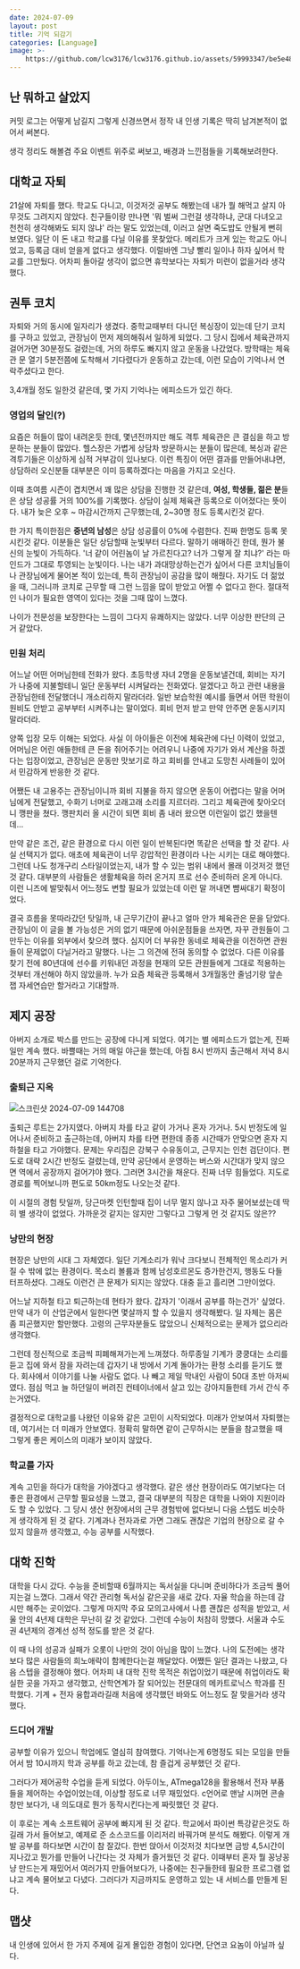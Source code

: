 ```yaml
---
date: 2024-07-09
layout: post
title: 기억 되감기
categories: [Language]
image: >-
    https://github.com/lcw3176/lcw3176.github.io/assets/59993347/be5e4815-4c43-4391-bdbf-b5cb0af17629
---
```


## 난 뭐하고 살았지

커밋 로그는 어떻게 남길지 그렇게 신경쓰면서 정작 내 인생 기록은 딱히 남겨본적이 없어서 써본다. 

생각 정리도 해볼겸 주요 이벤트 위주로 써보고, 배경과 느낀점들을 기록해보려한다.

## 대학교 자퇴

21살에 자퇴를 했다. 학교도 다니고, 이것저것 공부도 해봤는데 내가 뭘 해먹고 살지 아무것도 그려지지 않았다.
친구들이랑 만나면 '뭐 벌써 그런걸 생각하냐, 군대 다녀오고 천천히 생각해봐도 되지 않냐' 라는 말도 있었는데,
이러고 살면 죽도밥도 안될게 뻔히 보였다. 일단 이 돈 내고 학교를 다닐 이유를 못찾았다. 
메리트가 크게 있는 학교도 아니었고, 등록금 대비 얻을게 없다고 생각했다. 이럴바엔 그냥 빨리 일이나 하자 싶어서 학교를 그만뒀다. 어차피 돌아갈 생각이 없으면 휴학보다는 자퇴가 미련이 없을거라 생각했다.

## 권투 코치

자퇴와 거의 동시에 일자리가 생겼다. 
중학교때부터 다니던 복싱장이 있는데 단기 코치를 구하고 있었고, 관장님이 먼저 제의해줘서 일하게 되었다.
그 당시 집에서 체육관까지 걸어가면 30분정도 걸렸는데, 거의 하루도 빠지지 않고 운동을 나갔었다. 방학때는 체육관 문 열기 5분전쯤에 도착해서 기다렸다가 운동하고 갔는데, 이런 모습이 기억나서 연락주셨다고 한다.

3,4개월 정도 일한것 같은데, 몇 가지 기억나는 에피소드가 있긴 하다.

### 영업의 달인(?)

요즘은 허들이 많이 내려온듯 한데, 몇년전까지만 해도 격투 체육관은 큰 결심을 하고 방문하는 분들이 많았다.
헬스장은 가볍게 상담차 방문하시는 분들이 많은데, 복싱과 같은 격투기들은 이상하게 심적 거부감이 있나보다.
이런 특징이 어떤 결과를 만들어내냐면, 상담하러 오신분들 대부분은 이미 등록하겠다는 마음을 가지고 오신다.

이때 초여름 시즌이 겹치면서 꽤 많은 상담을 진행한 것 같은데, **여성, 학생들, 젊은 분**들은 상담 성공률 거의 100%를 기록했다. 상담이 실제 체육관 등록으로 이어졌다는 뜻이다. 
내가 늦은 오후 ~ 마감시간까지 근무했는데, 2~30명 정도 등록시킨것 같다.

한 가지 특이한점은 **중년의 남성**은 상담 성공률이 0%에 수렴한다. 진짜 한명도 등록 못시킨것 같다.
이분들은 일단 상담할때 눈빛부터 다르다. 말하기 애매하긴 한데, 뭔가 불신의 눈빛이 가득하다. 
'너 같이 어린놈이 날 가르친다고? 너가 그렇게 잘 치냐?' 라는 마인드가 그대로 투영되는 눈빛이다.
나는 내가 과대망상하는건가 싶어서 다른 코치님들이나 관장님에게 물어본 적이 있는데, 특히 관장님이 공감을 많이 해줬다.
자기도 더 젊었을 때, 그러니까 코치로 근무할 때 그런 느낌을 많이 받았고 어쩔 수 없다고 한다.
절대적인 나이가 필요한 영역이 있다는 것을 그때 많이 느꼈다. 

나이가 전문성을 보장한다는 느낌이 그다지 유쾌하지는 않았다. 너무 이상한 판단의 근거 같았다.

### 민원 처리

어느날 어떤 어머님한테 전화가 왔다. 초등학생 자녀 2명을 운동보낼건데, 회비는 자기가 나중에 지불할테니 일단 운동부터 시켜달라는 전화였다. 알겠다고 하고 관련 내용을 관장님한테 전달했더니 개소리하지 말라더라. 일반 보습학원 예시를 들면서 어떤 학원이 원비도 안받고 공부부터 시켜주냐는 말이었다. 회비 먼저 받고 만약 안주면 운동시키지 말라더라.

양쪽 입장 모두 이해는 되었다. 사실 이 아이들은 이전에 체육관에 다닌 이력이 있었고, 어머님은 어린 애들한테 큰 돈을 쥐어주기는 어려우니 나중에 자기가 와서 계산을 하겠다는 입장이었고, 관장님은 운동만 맛보기로 하고 회비를 안내고 도망친 사례들이 있어서 민감하게 반응한 것 같다. 

어쨌든 내 고용주는 관장님이니까 회비 지불을 하지 않으면 운동이 어렵다는 말을 어머님에게 전달했고, 수화기 너머로 고래고래 소리를 지르더라. 그리고 체육관에 찾아오더니 깽판을 쳤다. 깽판치러 올 시간이 되면 회비 좀 내러 왔으면 이런일이 없긴 했을텐데...

만약 같은 조건, 같은 환경으로 다시 이런 일이 반복된다면 똑같은 선택을 할 것 같다. 사실 선택지가 없다. 애초에 체육관이 너무 강압적인 환경이라 나는 시키는 대로 해야했다. 그런데 나도 청개구리 스타일이었는지, 내가 할 수 있는 범위 내에서 몰래 이것저것 했던 것 같다. 대부분의 사람들은 생활체육을 하러 온거지 프로 선수 준비하러 온게 아니다. 이런 니즈에 발맞춰서 어느정도 변할 필요가 있었는데 이런 말 꺼내면 뺨싸대기 확정이었다. 

결국 흐름을 못따라갔던 탓일까, 내 근무기간이 끝나고 얼마 안가 체육관은 문을 닫았다.
관장님이 이 글을 볼 가능성은 거의 없기 때문에 아쉬운점들을 쓰자면, 자꾸 관원들이 그만두는 이유를 외부에서 찾으려 했다. 심지어 더 부유한 동네로 체육관을 이전하면 관원들이 문제없이 다닐거라고 말했다. 나는 그 의견에 전혀 동의할 수 없었다. 다른 이유를 찾기 전에 80년대에 선수를 키워내던 과정을 현재의 모든 관원들에게 그대로 적용하는 것부터 개선해야 하지 않았을까. 누가 요즘 체육관 등록해서 3개월동안 줄넘기랑 앞손 잽 자세연습만 할거라고 기대할까.

## 제지 공장


아버지 소개로 박스를 만드는 공장에 다니게 되었다.
여기는 별 에피소드가 없는게, 진짜 일만 계속 했다. 
바쁠때는 거의 매일 야근을 했는데, 아침 8시 반까지 출근해서 저녁 8시 20분까지 근무했던 걸로 기억한다. 


### 출퇴근 지옥

![스크린샷 2024-07-09 144708](https://github.com/lcw3176/lcw3176.github.io/assets/59993347/c8314fff-f816-4d45-a21d-df82b8279e37)

출퇴근 루트는 2가지였다. 아버지 차를 타고 같이 가거나 혼자 가거나.
5시 반정도에 일어나서 준비하고 출근하는데, 아버지 차를 타면 편한데 종종 시간때가 안맞으면 혼자 지하철을 타고 가야했다. 문제는 우리집은 강북구 수유동이고, 근무지는 인천 검단이다. 편도로 대략 2시간 반정도 걸렸는데, 만약 공단에서 운영하는 버스와 시간대가 맞지 않으면 역에서 공장까지 걸어갸야 했다. 그러면 3시간을 채운다. 진짜 너무 힘들었다. 
지도로 경로를 찍어보니까 편도로 50km정도 나오는것 같다. 

이 시절의 경험 탓일까, 당근마켓 인턴할때 집이 너무 멀지 않나고 자주 물어보셨는데 딱히 별 생각이 없었다. 가까운것 같지는 않지만 그렇다고 그렇게 먼 것 같지도 않은??


### 낭만의 현장

현장은 낭만의 시대 그 자체였다. 일단 기계소리가 워낙 크다보니 전체적인 목소리가 커질 수 밖에 없는 환경이다. 목소리 볼륨과 함께 남성호르몬도 증가한건지, 행동도 다들 터프하셨다. 그래도 이런건 큰 문제가 되지는 않았다. 대충 듣고 흘리면 그만이었다.

어느날 지하철 타고 퇴근하는데 현타가 왔다. 갑자기 '이래서 공부를 하는건가' 싶었다. 만약 내가 이 산업군에서 일한다면 몇살까지 할 수 있을지 생각해봤다. 일 자체는 몸은 좀 피곤했지만 할만했다. 고령의 근무자분들도 많았으니 신체적으로는 문제가 없으리라 생각했다. 

그런데 정신적으로 조금씩 피폐해져가는게 느껴졌다. 하루종일 기계가 쿵쿵대는 소리를 듣고 집에 와서 잠을 자려는데 갑자기 내 방에서 기계 돌아가는 환청 소리를 듣기도 했다. 회사에서 이야기를 나눌 사람도 없다. 나 빼고 제일 막내인 사람이 50대 초반 아저씨였다. 점심 먹고 늘 하던일이 버려진 컨테이너에서 살고 있는 강아지들한테 가서 간식 주는거였다.

결정적으로 대학교를 나왔던 이유와 같은 고민이 시작되었다. 미래가 안보여서 자퇴했는데, 여기서는 더 미래가 안보였다. 정확히 말하면 같이 근무하시는 분들을 참고했을 때 그렇게 좋은 케이스의 미래가 보이지 않았다.

### 학교를 가자

계속 고민을 하다가 대학을 가야겠다고 생각했다. 같은 생산 현장이라도 여기보다는 더 좋은 환경에서 근무할 필요성을 느꼈고, 결국 대부분의 직장은 대학을 나와야 지원이라도 할 수 있었다. 그 당시 생산 현장에서의 근무 경험밖에 없다보니 다음 스텝도 비슷하게 생각하게 된 것 같다. 기계과나 전자과로 가면 그래도 괜찮은 기업의 현장으로 갈 수 있지 않을까 생각했고, 수능 공부를 시작했다.


## 대학 진학

대학을 다시 갔다. 수능을 준비할때 6월까지는 독서실을 다니며 준비하다가 조금씩 풀어지는걸 느꼈다. 그래서 약간 관리형 독서실 같은곳을 새로 갔다. 자율 학습을 하는데 감시만 해주는 곳이었다. 그렇게 마지막 주요 모의고사에서 나름 괜찮은 성적을 받았고, 서울 안의 4년제 대학은 무난히 갈 것 같았다. 그런데 수능이 처참히 망했다. 서울과 수도권 4년제의 경계선 성적 정도를 받은 것 같다.

이 때 나의 성공과 실패가 오롯이 나만의 것이 아님을 많이 느꼈다. 나의 도전에는 생각보다 많은 사람들의 희노애락이 함께한다는걸 깨달았다. 어쨌든 일단 결과는 나왔고, 다음 스텝을 결정해야 했다. 어차피 내 대학 진학 목적은 취업이었기 때문에 취업이라도 확실한 곳을 가자고 생각했고, 산학연계가 잘 되어있는 전문대의 메카트로닉스 학과를 진학했다. 기계 + 전자 융합과라길래 처음에 생각했던 바와도 어느정도 잘 맞을거라 생각했다.

### 드디어 개발

공부할 이유가 있으니 학업에도 열심히 참여했다. 기억나는게 6명정도 되는 모임을 만들어서 밤 10시까지 학과 공부를 하고 갔는데, 참 즐겁게 공부했던 것 같다.

그러다가 제어공학 수업을 듣게 되었다. 아두이노, ATmega128을 활용해서 전자 부품들을 제어하는 수업이었는데, 이상할 정도로 너무 재밌었다. c언어로 맨날 시꺼먼 콘솔창만 보다가, 내 의도대로 뭔가 동작시킨다는게 짜릿했던 것 같다. 

이 후로는 계속 소프트웨어 공부에 빠지게 된 것 같다. 학교에서 파이썬 특강같은것도 하길래 가서 들어보고, 예제로 준 소스코드를 이리저리 바꿔가며 분석도 해봤다. 이렇게 개발 공부를 하다보면 시간이 참 잘갔다. 한번 앉아서 이것저것 치다보면 금방 4,5시간이 지나갔고 뭔가를 만들어 나간다는 것 자체가 즐거웠던 것 같다. 이때부터 혼자 뭘 꽁냥꽁냥 만드는게 재밌어서 여러가지 만들어보다가, 나중에는 친구들한테 필요한 프로그램 없냐고 계속 물어보고 다녔다. 그러다가 지금까지도 운영하고 있는 내 서비스를 만들게 된다. 

## 맵샷

내 인생에 있어서 한 가지 주제에 길게 몰입한 경험이 있다면, 단연코 요놈이 아닐까 싶다. 
